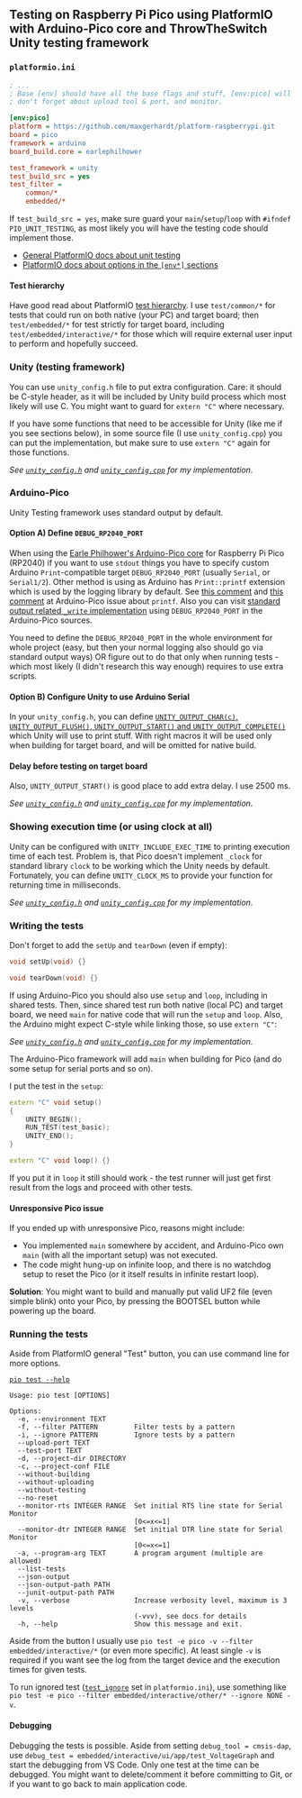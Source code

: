 
## Testing on Raspberry Pi Pico using PlatformIO with Arduino-Pico core and ThrowTheSwitch Unity testing framework

### `platformio.ini`
```ini
; ... 
; Base [env] should have all the base flags and stuff, [env:pico] will inherit;
; don't forget about upload tool & port, and monitor.

[env:pico]
platform = https://github.com/maxgerhardt/platform-raspberrypi.git
board = pico
framework = arduino
board_build.core = earlephilhower

test_framework = unity
test_build_src = yes
test_filter =
	common/*
	embedded/*
```

If `test_build_src = yes`, make sure guard your `main`/`setup`/`loop` with `#ifndef PIO_UNIT_TESTING`, as most likely you will have the testing code should implement those.

+ [General PlatformIO docs about unit testing](https://docs.platformio.org/en/latest/advanced/unit-testing/index.html#unit-testing)
+ [PlatformIO docs about options in the `[env*]` sections](https://docs.platformio.org/en/stable/projectconf/sections/env/options/build/build_flags.html)



#### Test hierarchy

Have good read about PlatformIO [test hierarchy](https://docs.platformio.org/en/stable/advanced/unit-testing/structure/hierarchy.html). I use `test/common/*` for tests that could run on both native (your PC) and target board; then `test/embedded/*` for test strictly for target board, including `test/embedded/interactive/*` for those which will require external user input to perform and hopefully succeed.



### Unity (testing framework)

You can use `unity_config.h` file to put extra configuration. Care: it should be C-style header, as it will be included by Unity build process which most likely will use C. You might want to guard for `extern "C"` where necessary. 

If you have some functions that need to be accessible for Unity (like me if you see sections below), in some source file (I use `unity_config.cpp`) you can put the implementation, but make sure to use `extern "C"` again for those functions.

_See [`unity_config.h`](./unity_config.h) and [`unity_config.cpp`](./unity_config.cpp) for my implementation._



### Arduino-Pico

Unity Testing framework uses standard output by default.

#### Option A) Define `DEBUG_RP2040_PORT`

When using the [Earle Philhower's Arduino-Pico core](https://github.com/earlephilhower/arduino-pico) for Raspberry Pi Pico (RP2040) if you want to use `stdout` things you have to specify custom Arduino `Print`-compatible target `DEBUG_RP2040_PORT` (usually `Serial`, or `Serial1/2`). Other method is using as Arduino has `Print::printf` extension which is used by the logging library by default. See [this comment](https://github.com/earlephilhower/arduino-pico/issues/1433#issuecomment-1540354673) and [this comment](https://github.com/earlephilhower/arduino-pico/issues/1433#issuecomment-1546783109) at Arduino-Pico issue about `printf`. Also you can visit [standard output related `_write` implementation](https://github.com/earlephilhower/arduino-pico/blob/11814823ed4ace4224fe9ea03686de53387fb193/cores/rp2040/posix.cpp#L36-L48) using `DEBUG_RP2040_PORT` in the Arduino-Pico sources.

You need to define the `DEBUG_RP2040_PORT` in the whole environment for whole project (easy, but then your normal logging also should go via standard output ways) OR figure out to do that only when running tests - which most likely (I didn't research this way enough) requires to use extra scripts.

#### Option B) Configure Unity to use Arduino Serial

In your `unity_config.h`, you can define [`UNITY_OUTPUT_CHAR(c)`, `UNITY_OUTPUT_FLUSH()`, `UNITY_OUTPUT_START()` and `UNITY_OUTPUT_COMPLETE()`](https://github.com/ThrowTheSwitch/Unity/blob/master/docs/UnityConfigurationGuide.md#unity_output_chara) which Unity will use to print stuff. With right macros it will be used only when building for target board, and will be omitted for native build.

#### Delay before testing on target board

Also, `UNITY_OUTPUT_START()` is good place to add extra delay. I use 2500 ms. 

_See [`unity_config.h`](./unity_config.h) and [`unity_config.cpp`](./unity_config.cpp) for my implementation._



### Showing execution time (or using clock at all)

Unity can be configured with `UNITY_INCLUDE_EXEC_TIME` to printing execution time of each test. Problem is, that Pico doesn't implement `_clock` for standard library `clock` to be working which the Unity needs by default. Fortunately, you can define `UNITY_CLOCK_MS` to provide your function for returning time in milliseconds.

_See [`unity_config.h`](./unity_config.h) and [`unity_config.cpp`](./unity_config.cpp) for my implementation._



### Writing the tests

Don't forget to add the `setUp` and `tearDown` (even if empty):
```c++
void setUp(void) {}

void tearDown(void) {}
```

If using Arduino-Pico you should also use `setup` and `loop`, including in shared tests. Then, since shared test run both native (local PC) and target board, we need `main` for native code that will run the `setup` and `loop`. Also, the Arduino might expect C-style while linking those, so use `extern "C"`:

_See [`unity_config.h`](./unity_config.h) and [`unity_config.cpp`](./unity_config.cpp) for my implementation._

The Arduino-Pico framework will add `main` when building for Pico (and do some setup for serial ports and so on).

I put the test in the `setup`:
```c++
extern "C" void setup()
{
	UNITY_BEGIN();
	RUN_TEST(test_basic);
	UNITY_END();
}

extern "C" void loop() {}
```

If you put it in `loop` it still should work - the test runner will just get first result from the logs and proceed with other tests.

#### Unresponsive Pico issue

If you ended up with unresponsive Pico, reasons might include:
+ You implemented `main` somewhere by accident, and Arduino-Pico own `main` (with all the important setup) was not executed. 
+ The code might hung-up on infinite loop, and there is no watchdog setup to reset the Pico (or it itself results in infinite restart loop).

**Solution**: You might want to build and manually put valid UF2 file (even simple blink) onto your Pico, by pressing the BOOTSEL button while powering up the board.



### Running the tests

Aside from PlatformIO general "Test" button, you can use command line for more options.

[`pio test --help`](https://docs.platformio.org/en/latest/core/userguide/cmd_test.html)
```
Usage: pio test [OPTIONS]

Options:
  -e, --environment TEXT
  -f, --filter PATTERN         Filter tests by a pattern
  -i, --ignore PATTERN         Ignore tests by a pattern
  --upload-port TEXT
  --test-port TEXT
  -d, --project-dir DIRECTORY
  -c, --project-conf FILE
  --without-building
  --without-uploading
  --without-testing
  --no-reset
  --monitor-rts INTEGER RANGE  Set initial RTS line state for Serial Monitor
                               [0<=x<=1]
  --monitor-dtr INTEGER RANGE  Set initial DTR line state for Serial Monitor
                               [0<=x<=1]
  -a, --program-arg TEXT       A program argument (multiple are allowed)    
  --list-tests
  --json-output
  --json-output-path PATH
  --junit-output-path PATH
  -v, --verbose                Increase verbosity level, maximum is 3 levels
                               (-vvv), see docs for details
  -h, --help                   Show this message and exit.
```

Aside from the button I usually use `pio test -e pico -v --filter embedded/interactive/*` (or even more specific). At least single `-v` is required if you want see the log from the target device and the execution times for given tests.

To run ignored test ([`test_ignore`](https://docs.platformio.org/en/latest/projectconf/sections/env/options/test/test_ignore.html) set in `platformio.ini`), use something like `pio test -e pico --filter embedded/interactive/other/* --ignore NONE -v`. 

#### Debugging

Debugging the tests is possible. Aside from setting `debug_tool = cmsis-dap`, use `debug_test = embedded/interactive/ui/app/test_VoltageGraph` and start the debugging from VS Code. Only one test at the time can be debugged. You might want to delete/comment it before committing to Git, or if you want to go back to main application code. 

